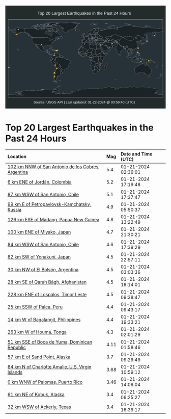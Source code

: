 ![Map](./map.png)

# Top 20 Largest Earthquakes in the Past 24 Hours

| Location | Mag | Date and Time (UTC) |
|:---|:---|:---|
| [102 km NNW of San Antonio de los Cobres, Argentina](https://earthquake.usgs.gov/earthquakes/eventpage/us6000m56d) | 5.4 | 01-21-2024 02:36:01 |
| [6 km ENE of Jordán, Colombia](https://earthquake.usgs.gov/earthquakes/eventpage/us6000m59q) | 5.2 | 01-21-2024 17:19:48 |
| [87 km WSW of San Antonio, Chile](https://earthquake.usgs.gov/earthquakes/eventpage/us6000m59s) | 5.1 | 01-21-2024 17:37:47 |
| [99 km E of Petropavlovsk-Kamchatsky, Russia](https://earthquake.usgs.gov/earthquakes/eventpage/us6000m579) | 4.9 | 01-21-2024 05:50:37 |
| [126 km ESE of Madang, Papua New Guinea](https://earthquake.usgs.gov/earthquakes/eventpage/us6000m58u) | 4.8 | 01-21-2024 13:22:49 |
| [100 km ENE of Miyako, Japan](https://earthquake.usgs.gov/earthquakes/eventpage/us6000m5az) | 4.7 | 01-21-2024 21:30:21 |
| [84 km WSW of San Antonio, Chile](https://earthquake.usgs.gov/earthquakes/eventpage/us6000m59u) | 4.6 | 01-21-2024 17:39:29 |
| [82 km SW of Yonakuni, Japan](https://earthquake.usgs.gov/earthquakes/eventpage/us6000m5be) | 4.5 | 01-21-2024 22:57:11 |
| [30 km NW of El Bolsón, Argentina](https://earthquake.usgs.gov/earthquakes/eventpage/us6000m56n) | 4.5 | 01-21-2024 03:03:36 |
| [28 km SE of Qarah Bāgh, Afghanistan](https://earthquake.usgs.gov/earthquakes/eventpage/us6000m59x) | 4.5 | 01-21-2024 18:14:01 |
| [228 km ENE of Lospalos, Timor Leste](https://earthquake.usgs.gov/earthquakes/eventpage/us6000m588) | 4.5 | 01-21-2024 09:38:47 |
| [25 km SSW of Palca, Peru](https://earthquake.usgs.gov/earthquakes/eventpage/us6000m58b) | 4.4 | 01-21-2024 09:43:17 |
| [14 km W of Bagalangit, Philippines](https://earthquake.usgs.gov/earthquakes/eventpage/us6000m5ab) | 4.4 | 01-21-2024 19:33:21 |
| [263 km W of Houma, Tonga](https://earthquake.usgs.gov/earthquakes/eventpage/us6000m55y) | 4.3 | 01-21-2024 02:01:29 |
| [51 km SSE of Boca de Yuma, Dominican Republic](https://earthquake.usgs.gov/earthquakes/eventpage/pr2024021000) | 4.11 | 01-21-2024 01:58:46 |
| [57 km E of Sand Point, Alaska](https://earthquake.usgs.gov/earthquakes/eventpage/us6000m585) | 3.7 | 01-21-2024 09:29:49 |
| [84 km N of Charlotte Amalie, U.S. Virgin Islands](https://earthquake.usgs.gov/earthquakes/eventpage/pr2024021001) | 3.68 | 01-21-2024 10:59:12 |
| [0 km WNW of Palomas, Puerto Rico](https://earthquake.usgs.gov/earthquakes/eventpage/pr2024021002) | 3.46 | 01-21-2024 14:09:04 |
| [61 km NE of Kobuk, Alaska](https://earthquake.usgs.gov/earthquakes/eventpage/us6000m57e) | 3.4 | 01-21-2024 06:25:27 |
| [32 km WSW of Ackerly, Texas](https://earthquake.usgs.gov/earthquakes/eventpage/tx2024blvb) | 3.4 | 01-21-2024 16:39:17 |
